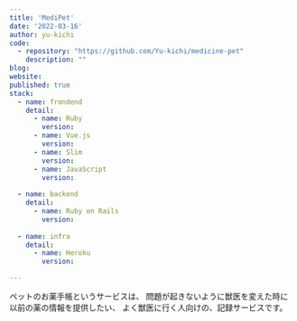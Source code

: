 ```yaml
---
title: 'MediPet'
date: '2022-03-16'
author: yu-kichi
code: 
  - repository: "https://github.com/Yu-kichi/medicine-pet"
    description: ""
blog:
website:
published: true
stack:
  - name: frondend
    detail: 
      - name: Ruby
        version: 
      - name: Vue.js
        version: 
      - name: Slim
        version: 
      - name: JavaScript
        version:
 
  - name: backend
    detail: 
      - name: Ruby on Rails
        version: 
 
  - name: infra
    detail:
      - name: Heroku
        version: 

---
```


ペットのお薬手帳というサービスは、 問題が起きないように獣医を変えた時に以前の薬の情報を提供したい、 よく獣医に行く人向けの、記録サービスです。


